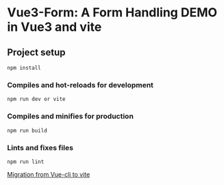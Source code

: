 # Vue3-Form: A Form Handling DEMO in Vue3 and vite

## Project setup
```
npm install
```

### Compiles and hot-reloads for development
```
npm run dev or vite
```

### Compiles and minifies for production
```
npm run build
```

### Lints and fixes files
```
npm run lint
```
 [Migration from Vue-cli to vite](https://github.com/frzhen/reaction-time-vue-vite/blob/main/README.md)
